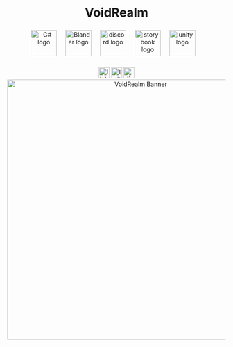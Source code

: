<h1 align="center">VoidRealm</h1>

###

<div align="center">
  <img src="https://skillicons.dev/icons?i=cs" height="60" alt="C# logo"  />
  <img width="12" />
  <img src="https://skillicons.dev/icons?i=blender" height="60" alt="Blander logo"  />
  <img width="12" />
  <img src="https://skillicons.dev/icons?i=discord" height="60" alt="discord logo"  />
  <img width="12" />
  <img src="https://cdn.jsdelivr.net/gh/devicons/devicon/icons/storybook/storybook-original.svg" height="60" alt="storybook logo"  />
  <img width="12" />
  <img src="https://skillicons.dev/icons?i=unity" height="60" alt="unity logo"  />
  <img width="12" />
</div>

###

<div align="center">
  <img src="https://img.shields.io/static/v1?message=LinkedIn&logo=linkedin&label=&color=0077B5&logoColor=white&labelColor=&style=for-the-badge" height="25" alt="linkedin logo"  />
  <img src="https://img.shields.io/static/v1?message=Twitter&logo=twitter&label=&color=1DA1F2&logoColor=white&labelColor=&style=for-the-badge" height="25" alt="twitter logo"  />
  <img src="https://img.shields.io/static/v1?message=Discord&logo=discord&label=&color=7289DA&logoColor=white&labelColor=&style=for-the-badge" height="25" alt="discord logo"  />
</div>
<div align="center">
  <img src="https://i.ibb.co/whzJcpXh/assets-task-01k5rfehz0egwsnnq15ks4eh4h-1758536924-img-0.webp" alt="VoidRealm Banner" width="600"/>
</div>
